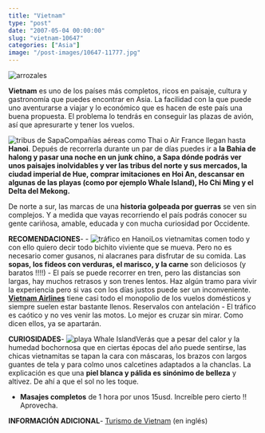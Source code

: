 ```yaml
---
title: "Vietnam"
type: "post"
date: "2007-05-04 00:00:00"
slug: "vietnam-10647"
categories: ["Asia"]
image: "/post-images/10647-11777.jpg"
---
```


![arrozales](/post-images/10647-11777.jpg "arrozales")

**Vietnam** es uno de los países más completos, ricos en paisaje, cultura y gastronomía que puedes encontrar en Asia. La facilidad con la que puede uno aventurarse a viajar y lo económico que es hacen de este país una buena propuesta. El problema lo tendrás en conseguir las plazas de avión, así que apresurarte y tener los vuelos.  
  
![tribus de Sapa](/post-images/10647-11773.jpg "tribus de Sapa")Compañías aéreas como Thai o Air France llegan hasta **Hanoi**. Depués de recorrerla durante un par de días puedes ir a **la Bahia de halong y pasar una noche en un junk chino, a Sapa dónde podrás ver unos paisajes inolvidables y ver las tribus del norte y sus mercados, la ciudad imperial de Hue, comprar imitaciones en Hoi An, descansar en algunas de las playas (como por ejemplo Whale Island), Ho Chi Ming y el Delta del Mekong.**   
  
De norte a sur, las marcas de una **historia golpeada por guerras** se ven sin complejos. Y a medida que vayas recorriendo el país podrás conocer su gente cariñosa, amable, educada y con mucha curiosidad por Occidente.  
  
**RECOMENDACIONES**- - ![tráfico en Hanoi](/post-images/10647-11771.jpg "tráfico en Hanoi")Los vietnamitas comen todo y con ello quiero decir todo bichito viviente que se mueva. Pero no es necesario comer gusanos, ni alacranes para disfrutar de su comida. Las **sopas, los fideos con verduras, el marisco, y la carne** son deliciosos (y baratos !!!!)
    - El país se puede recorrer en tren, pero las distancias son largas, hay muchos retrasos y son trenes lentos. Haz algún tramo para vivir la experiencia pero si vas con los días justos puede ser un inconveniente. **[Vietnam Airlines](http://www.vietnamairlines.com/default.aspx?tabid=98)** tiene casi todo el monopolio de los vuelos domésticos y siempre suelen estar bastante llenos. Reservalos con antelación
    - El tráfico es caótico y no ves venir las motos. Lo mejor es cruzar sin mirar. Como dicen ellos, ya se apartarán.

   
  
**CURIOSIDADES**- ![playa Whale Island](/post-images/10647-11780.jpg "playa Whale Island")Verás que a pesar del calor y la humedad bochornosa que en ciertas épocas del año puede sentirse, las chicas vietnamitas se tapan la cara con máscaras, los brazos con largos guantes de tela y para colmo unos calcetines adaptados a la chanclas. La explicación es que una **piel blanca y pálida es sinónimo de belleza** y altivez. De ahí a que el sol no les toque.
- **Masajes completos** de 1 hora por unos 15usd. Increíble pero cierto !! Aprovecha.

**INFORMACIÓN ADICIONAL**- [Turismo de Vietnam](http://www.vietnamtourism.com/e_pages/news/index.asp) (en inglés)